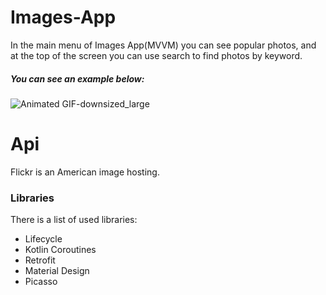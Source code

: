 # Images-App

In the main menu of Images App(MVVM) you can see popular photos, and at the top of the screen you can use search to find photos by keyword.

##### You can see an example below:
![Animated GIF-downsized_large](https://user-images.githubusercontent.com/70888241/122653492-8a6cb880-d14d-11eb-9d69-7da13e92806f.gif)

# Api 
Flickr is an American image hosting.
### Libraries
There is a list of used libraries: 
- Lifecycle
- Kotlin Coroutines
- Retrofit
- Material Design
- Picasso
